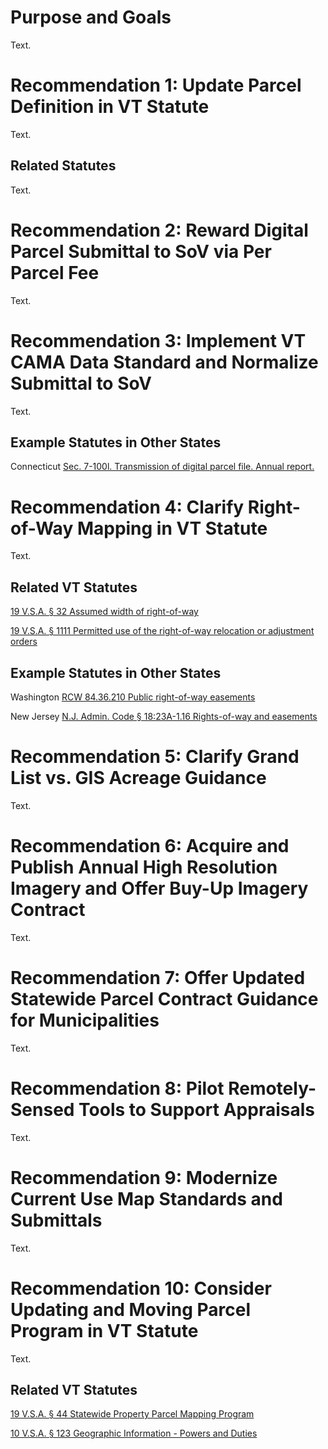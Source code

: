 # Purpose and Goals

Text.

# Recommendation 1: Update Parcel Definition in VT Statute

Text.

## Related Statutes

Text.

# Recommendation 2: Reward Digital Parcel Submittal to SoV via Per Parcel Fee

Text.

# Recommendation 3: Implement VT CAMA Data Standard and Normalize Submittal to SoV

Text.

## Example Statutes in Other States

Connecticut
[Sec. 7-100l. Transmission of digital parcel file. Annual report.](https://www.cga.ct.gov/current/pub/chap_096a.htm#sec_7-100l)

# Recommendation 4: Clarify Right-of-Way Mapping in VT Statute

Text.

## Related VT Statutes
[19 V.S.A. § 32 Assumed width of right-of-way](https://legislature.vermont.gov/statutes/section/19/001/00032)

[19 V.S.A. § 1111 Permitted use of the right-of-way relocation or adjustment orders](https://legislature.vermont.gov/statutes/section/19/011/01111)

## Example Statutes in Other States

Washington
[RCW 84.36.210 Public right-of-way easements](https://app.leg.wa.gov/rcw/default.aspx?cite=84.36.210)

New Jersey
[N.J. Admin. Code § 18:23A-1.16 Rights-of-way and easements](https://www.law.cornell.edu/regulations/new-jersey/N-J-A-C-18-23A-1-16)

# Recommendation 5: Clarify Grand List vs. GIS Acreage Guidance

Text.

# Recommendation 6: Acquire and Publish Annual High Resolution Imagery and Offer Buy-Up Imagery Contract

Text.

# Recommendation 7: Offer Updated Statewide Parcel Contract Guidance for Municipalities

Text.

# Recommendation 8: Pilot Remotely-Sensed Tools to Support Appraisals

Text.

# Recommendation 9: Modernize Current Use Map Standards and Submittals

Text.

# Recommendation 10: Consider Updating and Moving Parcel Program in VT Statute

Text.

## Related VT Statutes

[19 V.S.A. § 44 Statewide Property Parcel Mapping Program](https://legislature.vermont.gov/statutes/section/19/001/00044)

[10 V.S.A. § 123 Geographic Information - Powers and Duties](https://legislature.vermont.gov/statutes/section/10/008/00123)
